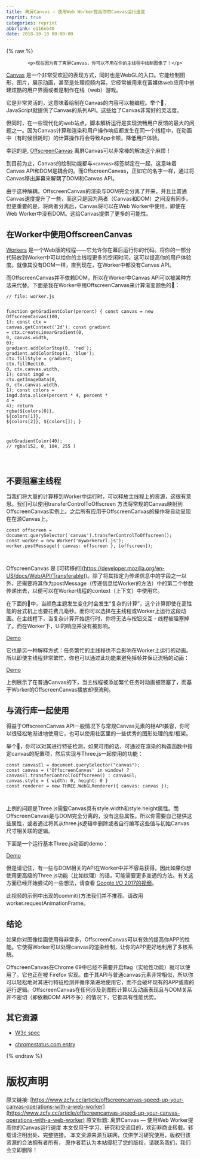 ```yaml
---
title: 离屏Canvas — 使用Web Worker提高你的Canvas运行速度
reprint: true
categories: reprint
abbrlink: e116eb40
date: 2018-10-18 00:00:00
---
```


{% raw %}

            <p>现在因为有了离屏Canvas，你可以不用在你的主线程中绘制图像了！</p>
<p><a href="https://developer.mozilla.org/en-US/docs/Web/HTML/Element/canvas">Canvas</a> 是一个非常受欢迎的表现方式，同时也是WebGL的入口。它能绘制图形，图片，展示动画，甚至是处理视频内容。它经常被用来在富媒体web应用中创建炫酷的用户界面或者是制作在线（web）游戏。</p>
<p>它是非常灵活的，这意味着绘制在Canvas的内容可以被编程。举个🌰，JavaScript就提供了Canvas的系列API。这些给了Canvas非常好的灵活度。</p>
<p>但同时，在一些现代化的web站点，脚本解析运行是实现流畅用户反馈的最大的问题之一。因为Canvas计算和渲染和用户操作响应都发生在同一个线程中，在动画中（有时候很耗时）的计算操作将会导致App卡顿，降低用户体验。</p>
<p>幸运的是, <a href="https://developer.mozilla.org/en-US/docs/Web/API/OffscreenCanvas">OffscreenCanvas</a> 离屏Canvas可以非常棒的解决这个麻烦！</p>
<p>到目前为止，Canvas的绘制功能都与<code>&lt;canvas&gt;</code>标签绑定在一起，这意味着Canvas API和DOM是耦合的。而OffscreenCanvas，正如它的名字一样，通过将Canvas移出屏幕来解耦了DOM和Canvas API。</p>
<p>由于这种解耦，OffscreenCanvas的渲染与DOM完全分离了开来，并且比普通Canvas速度提升了一些，而这只是因为两者（Canvas和DOM）之间没有同步。但更重要的是，将两者分离后，Canvas将可以在Web Worker中使用，即使在Web Worker中没有DOM。这给Canvas提供了更多的可能性。</p>
<h2>在Worker中使用OffscreenCanvas</h2>
<p><a href="https://developer.mozilla.org/en-US/docs/Web/API/Web_Workers_API/Using_web_workers">Workers</a> 是一个Web版的线程——它允许你在幕后运行你的代码。将你的一部分代码放到Worker中可以给你的主线程更多的空闲时间，这可以提高你的用户体验度。就像其没有DOM一样，直到现在，在Worker中都没有Canvas API。</p>
<p>而OffscreenCanvas并不依赖DOM，所以在Worker中Canvas API可以被某种方法来代替。下面是我在Worker中用OffscreenCanvas来计算渐变颜色的🌰：</p>
<pre><code class="hljs lsl"><span class="hljs-comment">// file: worker.js</span>

function getGradientColor(percent) {
    const canvas = new OffscreenCanvas(<span class="hljs-number">100</span>, <span class="hljs-number">1</span>);
    const ctx = canvas.getContext('<span class="hljs-number">2</span>d');
    const gradient = ctx.createLinearGradient(<span class="hljs-number">0</span>, <span class="hljs-number">0</span>, canvas.width, <span class="hljs-number">0</span>);
    gradient.addColorStop(<span class="hljs-number">0</span>, 'red');
    gradient.addColorStop(<span class="hljs-number">1</span>, 'blue');
    ctx.fillStyle = gradient;
    ctx.fillRect(<span class="hljs-number">0</span>, <span class="hljs-number">0</span>, ctx.canvas.width, <span class="hljs-number">1</span>);
    const imgd = ctx.getImageData(<span class="hljs-number">0</span>, <span class="hljs-number">0</span>, ctx.canvas.width, <span class="hljs-number">1</span>);
    const colors = imgd.data.slice(percent * <span class="hljs-number">4</span>, percent * <span class="hljs-number">4</span> + <span class="hljs-number">4</span>);
    return rgba(${colors[<span class="hljs-number">0</span>]}, ${colors[<span class="hljs-number">1</span>]}, ${colors[<span class="hljs-number">2</span>]}, ${colors[]);
}

getGradientColor(<span class="hljs-number">40</span>);  <span class="hljs-comment">// rgba(152, 0, 104, 255 )</span>


</code></pre><h2>不要阻塞主线程</h2>
<p>当我们将大量的计算移到Worker中运行时，可以释放主线程上的资源，这很有意思。我们可以使用transferControlToOffscreen 方法将常规的Canvas映射到OffscreenCanvas实例上。之后所有应用于OffscreenCanvas的操作将自动呈现在在源Canvas上。</p>
<pre><code class="hljs dart"><span class="hljs-keyword">const</span> offscreen = <span class="hljs-built_in">document</span>.<span class="hljs-built_in">querySelector</span>(<span class="hljs-string">'canvas'</span>).transferControlToOffscreen();
<span class="hljs-keyword">const</span> worker = <span class="hljs-keyword">new</span> Worker(<span class="hljs-string">'myworkerurl.js'</span>);
worker.postMessage({ canvas: offscreen }, [offscreen]);


</code></pre><p>OffscreenCanvas 是 [可转移的](<a href="https://developer.mozilla.org/en-US/docs/Web/API/Transferable">https://developer.mozilla.org/en-US/docs/Web/API/Transferable)</a>)。除了将其指定为传递信息中的字段之一以外，还需要将其作为postMessage（传递信息给Worker的方法）中的第二个参数传递出去，以便可以在Worker线程的context（上下文）中使用它。</p>
<p>在下面的🌰中，当颜色主题发生变化时会发生“复杂的计算”，这个计算即使在高性能的台式机上也要花费几毫秒。而你可以选择在主线程或Worker上运行这段动画。在主线程下，当复杂计算开始运行时，你将无法与按钮交互 - 线程被阻塞掉了。而在Worker下，UI的响应并没有被影响。</p>
<p><a href="https://devnook.github.io/OffscreenCanvasDemo/keep-ui-responsive.html">Demo</a></p>
<p>它也是另一种解释方式：任务繁忙的主线程也不会影响在Worker上运行的动画。所以即使主线程非常繁忙，你也可以通过此功能来避免掉帧并保证流畅的动画：</p>
<p><a href="https://devnook.github.io/OffscreenCanvasDemo/index.html">Demo</a></p>
<p>上例展示了在普通Canvas的下，当主线程被添加繁忙任务时动画被阻塞了，而基于Worker的OffscreenCanvas播放却很流利。</p>
<h2>与流行库一起使用</h2>
<p>得益于OffscreenCanvas API一般情况下与常规Canvas元素的相API兼容，你可以很轻松地渐进地使用它，也可以使用社区里的一些优秀的图形处理的库/框架。</p>
<p>举个🌰，你可以对其进行特征检测，如果可用的话，可通过在渲染的构造函数中指定canvas的配置项，然后实现与Three.js一起使用的功能：</p>
<pre><code class="hljs dart"><span class="hljs-keyword">const</span> canvasEl = <span class="hljs-built_in">document</span>.<span class="hljs-built_in">querySelector</span>(<span class="hljs-string">"canvas"</span>);
<span class="hljs-keyword">const</span> canvas = (<span class="hljs-string">'OffscreenCanvas'</span> <span class="hljs-keyword">in</span> <span class="hljs-built_in">window</span>) ? canvasEl.transferControlToOffscreen() : canvasEl;
canvas.style = { width: <span class="hljs-number">0</span>, height: <span class="hljs-number">0</span> }
<span class="hljs-keyword">const</span> renderer = <span class="hljs-keyword">new</span> THREE.WebGLRenderer({ canvas: canvas });


</code></pre><p>上例的问题是Three.js需要Canvas具有style.width和style.height属性。而OffscreenCanvas是与DOM完全分离的，没有这些属性。所以你需要自己提供这些属性，或者通过将其从three.js逻辑中删除或者自行编写这些值与初始Canvas尺寸相关联的逻辑。</p>
<p>下面是一个运行基本Three.js动画的demo：</p>
<p><a href="https://devnook.github.io/OffscreenCanvasDemo/use-with-lib.html">Demo</a></p>
<p>但是请记住，有一些与DOM相关的API在Worker中并不容易获得，因此如果你想使用更高级的Three.js功能（比如纹理）的话，可能需要更多变通的方法。有关这方面已经开始尝试的一些想法，请查看 <a href="https://www.youtube.com/watch?v=wkDd-x0EkFU">Google I/O 2017的视频</a>。</p>
<p>此视频的示例中出现的commit()方法我们并不推荐。请改用worker.requestAnimationFrame。</p>
<h2>结论</h2>
<p>如果你对图像绘画使用得非常多，OffscreenCanvas可以有效的提高你APP的性能。它使得Worker可以处理canvas的渲染绘制，让你的APP更好地利用了多核系统。</p>
<p>OffscreenCanvas在Chrome 69中已经不需要开启flag（实验性功能）就可以使用了。它也正在被 Firefox 实现。由于其API与普通canvas元素非常相似，所以你可以轻松地对其进行特征检测并循序渐进地使用它，而不会破坏现有的APP或库的运行逻辑。OffscreenCanvas在任何涉及到图形计算以及动画表现且与DOM关系并不密切（即依赖DOM API不多）的情况下，它都具有性能优势。</p>
<h2>其它资源</h2>
<ul>
<li><p><a href="https://html.spec.whatwg.org/#the-offscreencanvas-interface">W3c spec</a></p>
</li>
<li><p><a href="https://www.chromestatus.com/feature/4691191559880704">chromestatus.com entry</a></p>
</li>
</ul>

          
{% endraw %}

# 版权声明
原文链接: [https://www.zcfy.cc/article/offscreencanvas-speed-up-your-canvas-operations-with-a-web-worker](https://www.zcfy.cc/article/offscreencanvas-speed-up-your-canvas-operations-with-a-web-worker)
原文标题: 离屏Canvas — 使用Web Worker提高你的Canvas运行速度
本文仅用于学习、研究和交流目的，欢迎非商业转载。转载请注明出处、完整链接。
本文资源来源互联网，仅供学习研究使用，版权归该资源的合法拥有者所有，
原作者若认为本站侵犯了您的版权，请联系我们，我们会立即删除！
